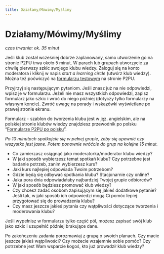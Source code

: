 ```yaml
---
title: Działamy/Mówimy/Myślimy
---
```

# Działamy/Mówimy/Myślimy

*czas trwania: ok. 35  minut*

Jeśli klub został wcześniej dobrze zaplanowany, samo utworzenie go na stronie P2PU trwa około 5 minut. W parach lub grupach utworzycie za chwilę pierwszy szkic swojego klubu wiedzy. Zaloguj się na konto moderatora i kliknij w napis _start a learning circle_ (utwórz klub wiedzy). Można też poćwiczyć na [formularzu testowym](https://learningcircles.p2pu.org/en/studygroup/create/) na stronie P2PU.

Przyjrzyj się następującym pytaniom. Jeśli znasz już na nie odpowiedzi, wpisz je w formularzu. Jeżeli nie masz wszystkich odpowiedzi, zapisz formularz jako szkic i wróć do niego później (dotyczy tylko formularzy na własnym koncie). Zwróć uwagę na porady i wskazówki wyświetlane po prawej stronie ekranu. 

Formularz - szablon do tworzenia klubu jest w jęz. angielskim, ale na polskiej stronie klubów wiedzy znajdziesz przewodnik po polsku “[Formularze P2PU po polsku](https://klubywiedzy.p2pu.org/facilitate)”. 

_Po 10 minutach spotkajcie się w pełnej grupie, żeby się upewnić czy wszystko jest jasne. Potem ponownie wróćcie do grup na kolejne 15 minut._

* Co zamierzasz osiągnąć jako moderatorka/moderator klubu wiedzy?
* W jaki sposób wybierzesz temat spotkań klubu? Czy potrzebne jest badanie potrzeb, zanim wybierzesz kurs?
* Jaki kurs najlepiej odpowiada Twoim potrzebom?
* Gdzie będą się odbywać spotkania klubu? Stacjonarnie czy online?
* Jaka pora dnia odpowiadałaby najbardziej Twojej grupie odbiorców?
* W jaki sposób będziesz promować klub wiedzy?
* Czy chcesz zadać osobom zapisującym się jakieś dodatkowe pytanie? Jeśli tak, w jaki sposób ich odpowiedzi mogą Ci pomóc lepiej przygotować się do prowadzenia klubu?
* Czy masz jeszcze jakieś pytania czy wątpliwości dotyczące tworzenia i moderowania klubu?
 
Jeśli wypełnisz w formularzu tylko część pól, możesz zapisać swój klub jako szkic i uzupełnić później brakujące dane.

Po zakończeniu zadania porozmawiaj z grupą o swoich planach. Czy macie jeszcze jakieś wątpliwości? Czy możecie wzajemnie sobie pomóc? Czy potrzebne jest Wam wsparcie kogoś, kto już prowadził klub wiedzy? 

